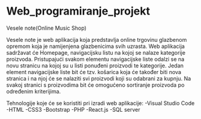 # Web_programiranje_projekt


Vesele note(Online Music Shop)

Vesele note je web aplikacija koja predstavlja online trgovinu glazbenom opremom koja je namijenjena glazbenicima svih uzrasta. Web aplikacija sadržavat će Homepage, navigacijsku listu na kojoj se nalaze kategorije proizvoda. Pristupajući svakom elementu navigacijske liste odalzi se na novu stranicu na kojoj su u listi ponuđeni proizvodi te kategorije. Jedan element navigacijske liste bit će tzv. košarica koja će također biti nova stranica i na njoj će se nalaziti svi proizvodi koji su odabrani za kupnju. Na svakoj stranici s proizvodima bit će omogućeno sortiranje proizvoda po određenim kriterijima. 

Tehnologije koje će se koristiti pri izradi web aplikacije:
-Visual Studio Code
-HTML
-CSS3
-Bootstrap
-PHP
-React.js
-SQL server
